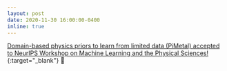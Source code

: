 ```yaml
---
layout: post
date: 2020-11-30 16:00:00-0400
inline: true
---
```


[Domain-based physics priors to learn from limited data (PiMetal) accepted to NeurIPS Workshop on Machine Learning and the Physical Sciences!](https://arxiv.org/abs/2006.08831){:target="\_blank"} :rotating_light: 



